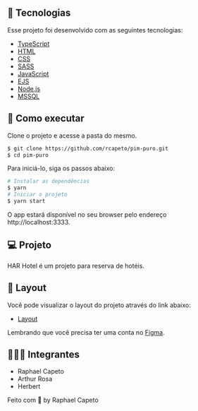 ## 🧪 Tecnologias

Esse projeto foi desenvolvido com as seguintes tecnologias:

- [TypeScript](https://www.typescriptlang.org/)
- [HTML](https://developer.mozilla.org/pt-BR/docs/Web/HTML)
- [CSS](https://www.w3schools.com/cssref/)
- [SASS](https://sass-lang.com)
- [JavaScript](https://developer.mozilla.org/pt-BR/docs/Web/JavaScript)
- [EJS](https://ejs.co/)
- [Node.js](https://nodejs.org/)
- [MSSQL](https://docs.microsoft.com/pt-br/sql/?view=sql-server-ver15)

## 🚀 Como executar

Clone o projeto e acesse a pasta do mesmo.

```bash
$ git clone https://github.com/rcapeto/pim-puro.git
$ cd pim-puro
```

Para iniciá-lo, siga os passos abaixo:
```bash
# Instalar as dependências
$ yarn
# Iniciar o projeto
$ yarn start
```
O app estará disponível no seu browser pelo endereço http://localhost:3333.

## 💻 Projeto

HAR Hotel é um projeto para reserva de hotéis.

## 🔖 Layout

Você pode visualizar o layout do projeto através do link abaixo:

- [Layout](https://www.figma.com/file/wPoXn7fP5P75eqEQu2qvpr/Hotel-Website-Design-(Community)?node-id=0%3A1) 

Lembrando que você precisa ter uma conta no [Figma](http://figma.com/).

## 👨🏻‍💻 Integrantes
- Raphael Capeto
- Arthur Rosa
- Herbert 

Feito com 💜 by Raphael Capeto
